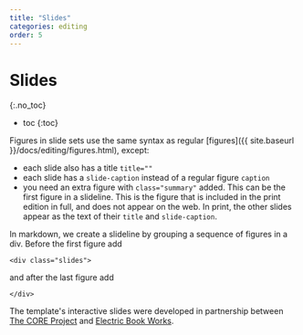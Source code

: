 ```yaml
---
title: "Slides"
categories: editing
order: 5
---
```


# Slides
{:.no_toc}

* toc
{:toc}

Figures in slide sets use the same syntax as regular [figures]({{ site.baseurl }}/docs/editing/figures.html), except:

* each slide also has a title `title=""`
* each slide has a `slide-caption` instead of a regular figure `caption`
* you need an extra figure with `class="summary"` added. This can be the first figure in a slideline. This is the figure that is included in the print edition in full, and does not appear on the web. In print, the other slides appear as the text of their `title` and `slide-caption`.

In markdown, we create a slideline by grouping a sequence of figures in a div. Before the first figure add

`<div class="slides">`

and after the last figure add

`</div>`

The template's interactive slides were developed in partnership between [The CORE Project](https://www.core-econ.org) and [Electric Book Works](https://electricbookworks).
